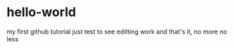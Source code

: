 # hello-world
my first github tutorial
just test to see editting work
and that's it, no more no less
